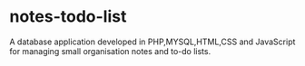 # notes-todo-list
A database application developed in PHP,MYSQL,HTML,CSS and JavaScript for managing small organisation notes and to-do lists.
